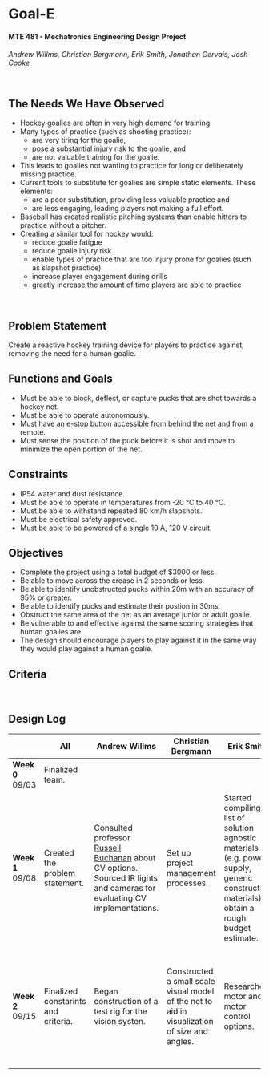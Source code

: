 # Goal-E
#### MTE 481 - Mechatronics Engineering Design Project
_Andrew Willms, Christian Bergmann, Erik Smith, Jonathan Gervais, Josh Cooke_

&nbsp;
## The Needs We Have Observed
- Hockey goalies are often in very high demand for training.
- Many types of practice (such as shooting practice):
  - are very tiring for the goalie,
  - pose a substantial injury risk to the goalie, and
  - are not valuable training for the goalie.
- This leads to goalies not wanting to practice for long or deliberately missing practice.
- Current tools to substitute for goalies are simple static elements. These elements:
  - are a poor substitution, providing less valuable practice and
  - are less engaging, leading players not making a full effort.
- Baseball has created realistic pitching systems than enable hitters to practice without a pitcher. 
- Creating a similar tool for hockey would:
  - reduce goalie fatigue
  - reduce goalie injury risk
  - enable types of practice that are too injury prone for goalies (such as slapshot practice)
  - increase player engagement during drills
  - greatly increase the amount of time players are able to practice

&nbsp;
## Problem Statement
Create a reactive hockey training device for players to practice against, removing the need for a human goalie.

## Functions and Goals
- Must be able to block, deflect, or capture pucks that are shot towards a hockey net.
- Must be able to operate autonomously.
- Must have an e-stop button accessible from behind the net and from a remote.
- Must sense the position of the puck before it is shot and move to minimize the open portion of the net.

## Constraints
- IP54 water and dust resistance.
- Must be able to operate in temperatures from -20 °C to 40 °C.
- Must be able to withstand repeated 80 km/h slapshots.
- Must be electrical safety approved.
- Must be able to be powered of a single 10 A, 120 V circuit.

## Objectives
- Complete the project using a total budget of $3000 or less.
- Be able to move across the crease in 2 seconds or less.
- Be able to identify unobstructed pucks within 20m with an accuracy of 95% or greater.
- Be able to identify pucks and estimate their postion in 30ms.
- Obstruct the same area of the net as an average junior or adult goalie.
- Be vulnerable to and effective against the same scoring strategies that human goalies are.
- The design should encourage players to play against it in the same way they would play against a human goalie.

## Criteria

&nbsp;
## Design Log

|                     | All                                             | Andrew Willms                                                                                                                 | Christian Bergmann | Erik Smith | Jonathan Gervais | Josh Cooke |
| ------------------- | ----------------------------------------------- | ----------------------------------------------------------------------------------------------------------------------------- | ------------------ | ---------- | ---------------- | ---------- |
| **Week 0**<br>09/03 | Finalized team.                                |                                                                                                                               |                    |            |                  |            |
| **Week 1**<br>09/08 | Created the problem statement. | Consulted professor [Russell Buchanan](https://uwaterloo.ca/mechanical-mechatronics-engineering/profile/r6buchan) about CV options.<br> Sourced IR lights and cameras for evaluating CV implementations. | Set up project management processes. | Started compiling a list of solution agnostic materials (e.g. power supply, generic construction materials) to obtain a rough budget estimate. | Spoke with hockey players and coaches to asses community needs. | CADed hockey net and crease to improve our understanding of the physical constraints of a hockey rink. |
| **Week 2**<br>09/15 | Finalized constarints and criteria. | Began construction of a test rig for the vision systen. | Constructed a small scale visual model of the net to aid in visualization of size and angles. | Researched motor and motor control options. | Created motor torque calculator to help evaluate the theoretical performance of different motors and gear reduction combinations. | Lead creating the constraints and criteria. |

